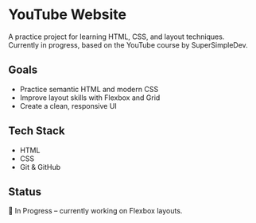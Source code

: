 # YouTube Website

A practice project for learning HTML, CSS, and layout techniques.  
Currently in progress, based on the YouTube course by SuperSimpleDev.

## Goals

- Practice semantic HTML and modern CSS
- Improve layout skills with Flexbox and Grid
- Create a clean, responsive UI

## Tech Stack

- HTML
- CSS
- Git & GitHub

## Status

🚧 In Progress – currently working on Flexbox layouts.
